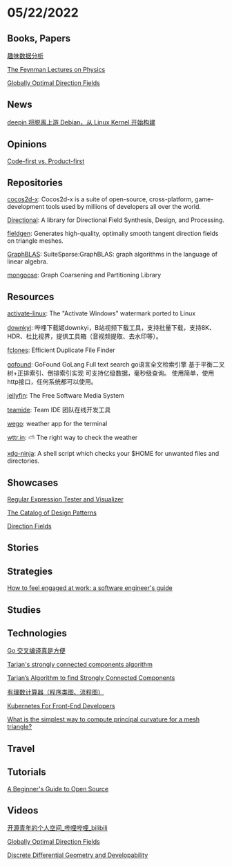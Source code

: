 # 05/22/2022

## Books, Papers
[趣味数据分析](https://read.douban.com/ebook/390859043/)

[The Feynman Lectures on Physics](https://www.feynmanlectures.caltech.edu/)

[Globally Optimal Direction Fields](https://www.cs.cmu.edu/~kmcrane/Projects/GloballyOptimalDirectionFields/)

## News
[deepin 将脱离上游 Debian，从 Linux Kernel 开始构建](https://www.oschina.net/news/196463/deepin-independent)

## Opinions
[Code-first vs. Product-first](https://thezbook.com/code-first-vs-product-first?x-host=thezbook.com)

## Repositories
[cocos2d-x](https://github.com/cocos2d/cocos2d-x): Cocos2d-x is a suite of open-source, cross-platform, game-development tools used by millions of developers all over the world.

[Directional](https://github.com/avaxman/Directional): A library for Directional Field Synthesis, Design, and Processing.

[fieldgen](https://github.com/GeometryCollective/fieldgen): Generates high-quality, optimally smooth tangent direction fields on triangle meshes.

[GraphBLAS](https://github.com/DrTimothyAldenDavis/GraphBLAS): SuiteSparse:GraphBLAS: graph algorithms in the language of linear algebra.

[mongoose](https://github.com/scottkolo/mongoose): Graph Coarsening and Partitioning Library

## Resources
[activate-linux](https://github.com/MrGlockenspiel/activate-linux): The "Activate Windows" watermark ported to Linux

[downkyi](https://github.com/leiurayer/downkyi): 哔哩下载姬downkyi，B站视频下载工具，支持批量下载，支持8K、HDR、杜比视界，提供工具箱（音视频提取、去水印等）。

[fclones](https://github.com/pkolaczk/fclones): Efficient Duplicate File Finder

[gofound](https://github.com/newpanjing/gofound): GoFound GoLang Full text search go语言全文检索引擎 基于平衡二叉树+正排索引、倒排索引实现 可支持亿级数据，毫秒级查询。 使用简单，使用http接口，任何系统都可以使用。

[jellyfin](https://github.com/jellyfin/jellyfin): The Free Software Media System

[teamide](https://github.com/team-ide/teamide): Team IDE 团队在线开发工具

[wego](https://github.com/schachmat/wego): weather app for the terminal

[wttr.in](https://github.com/chubin/wttr.in): ⛅ The right way to check the weather

[xdg-ninja](https://github.com/b3nj5m1n/xdg-ninja): A shell script which checks your $HOME for unwanted files and directories.

## Showcases
[Regular Expression Tester and Visualizer](https://devtoolcafe.com/tools/regex#!flags=img&re=)

[The Catalog of Design Patterns](https://refactoring.guru/design-patterns/catalog)

[Direction Fields](http://geometry-central.net/surface/algorithms/direction_fields/)

## Stories

## Strategies
[How to feel engaged at work: a software engineer's guide](https://jasont.co/ennui/)

## Studies

## Technologies
[Go 交叉编译真是方便](https://juejin.cn/post/7097143703793303560)

[Tarjan's strongly connected components algorithm](https://en.wikipedia.org/wiki/Tarjan's_strongly_connected_components_algorithm)

[Tarjan’s Algorithm to find Strongly Connected Components](https://www.geeksforgeeks.org/tarjan-algorithm-find-strongly-connected-components/)

[有理数计算器（程序类图、流程图）](https://juejin.cn/post/7096444909032800263)

[Kubernetes For Front-End Developers](https://www.smashingmagazine.com/2022/05/kubernetes-front-end-developers/)

[What is the simplest way to compute principal curvature for a mesh triangle?](https://computergraphics.stackexchange.com/questions/1718/what-is-the-simplest-way-to-compute-principal-curvature-for-a-mesh-triangle)

## Travel

## Tutorials
[A Beginner's Guide to Open Source](https://ruthikegah.xyz/a-beginners-guide-to-open-source)

## Videos
[开源青年的个人空间_哔哩哔哩_bilibili](https://space.bilibili.com/501806297/video)

[Globally Optimal Direction Fields](https://www.youtube.com/watch?v=uU0iZSN4Hgo)

[Discrete Differential Geometry and Developability](https://www.youtube.com/watch?v=KiekJeTEQ-U)
